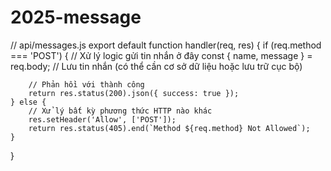 # 2025-message
// api/messages.js
export default function handler(req, res) {
    if (req.method === 'POST') {
        // Xử lý logic gửi tin nhắn ở đây
        const { name, message } = req.body;
        // Lưu tin nhắn (có thể cần cơ sở dữ liệu hoặc lưu trữ cục bộ)
        
        // Phản hồi với thành công
        return res.status(200).json({ success: true });
    } else {
        // Xử lý bất kỳ phương thức HTTP nào khác
        res.setHeader('Allow', ['POST']);
        return res.status(405).end(`Method ${req.method} Not Allowed`);
    }
}
